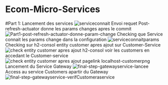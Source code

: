 # Ecom-Micro-Services
#Part 1:
Lancement des services 
![serviceconnait](https://github.com/Sara-meh29/Ecom-Micro-Services/assets/129114540/57fab707-3e67-4c6e-97d5-4f09c58937e1)
Envoi requet Post-refresh-actuator donne les params changes apres le commit
![Part1-post-refresh-actuator-donne-param-change](https://github.com/Sara-meh29/Ecom-Micro-Services/assets/129114540/2733b5b4-bdd8-43e9-aa8d-8f22bddf161f)
Checking que Service connait les params change dans la configuration
![serviceconnaitparams](https://github.com/Sara-meh29/Ecom-Micro-Services/assets/129114540/3d59bc8c-4e08-4ff2-b3f6-4200080cb4d8)
Checking sur h2-consol entity customer apres ajout sur Customer-Service
![check entity customer apres ajout h2-consol](https://github.com/Sara-meh29/Ecom-Micro-Services/assets/129114540/97c1f620-a0c0-4a15-8df9-92000fc54b04)
voir les customers en accedant le Customer-service 
![check entity customer apres ajout pagelink localhost-customerpng](https://github.com/Sara-meh29/Ecom-Micro-Services/assets/129114540/cd2751e5-caae-4d1a-b4b7-6bc7c068baf5)
Lancement du Service Gateway
![final-step-gatewayservice-lancee](https://github.com/Sara-meh29/Ecom-Micro-Services/assets/129114540/dd9df0c4-1e8e-4a25-85c4-70e0760a481b)
Access au service Customers apartir du Gateway
![final-step-gatewayservice-verifCustomeraservice](https://github.com/Sara-meh29/Ecom-Micro-Services/assets/129114540/adcb8a33-54d3-4e25-9b3b-18f5b301d89a)

